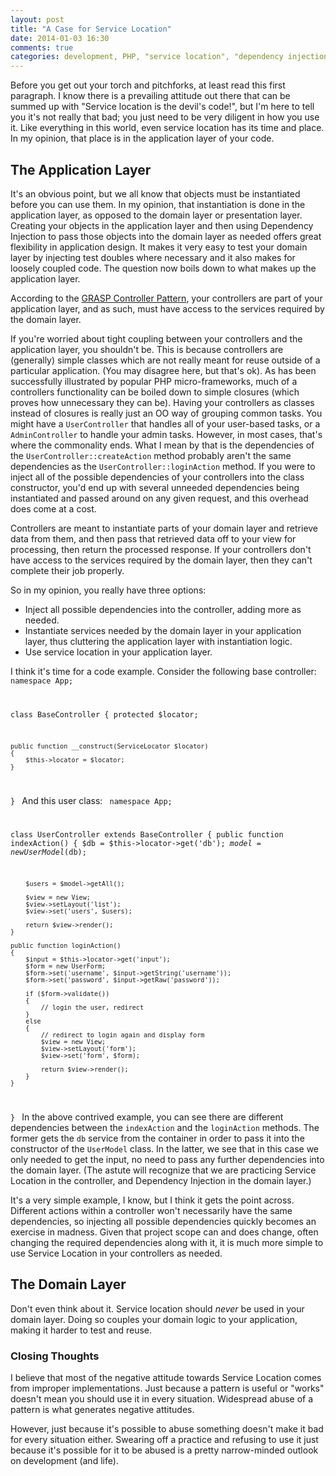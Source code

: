 ```yaml
---
layout: post
title: "A Case for Service Location"
date: 2014-01-03 16:30
comments: true
categories: development, PHP, "service location", "dependency injection"
---
```


Before you get out your torch and pitchforks, at least read this first paragraph. I know there is a prevailing attitude out there that can be summed up with "Service location is the devil's code!", but I'm here to tell you it's not really that bad; you just need to be very diligent in how you use it. Like everything in this world, even service location has its time and place. In my opinion, that place is in the application layer of your code.

## The Application Layer

It's an obvious point, but we all know that objects must be instantiated before you can use them. In my opinion, that instantiation is done in the application layer, as opposed to the domain layer or presentation layer. Creating your objects in the application layer and then using Dependency Injection to pass those objects into the domain layer as needed offers great flexibility in application design. It makes it very easy to test your domain layer by injecting test doubles where necessary and it also makes for loosely coupled code. The question now boils down to what makes up the application layer.

According to the <a href="http://en.wikipedia.org/wiki/GRASP_(object-oriented_design)#Controller">GRASP Controller Pattern</a>, your controllers are part of your application layer, and as such, must have access to the services required by the domain layer.

If you're worried about tight coupling between your controllers and the application layer, you shouldn't be. This is because controllers are (generally) simple classes which are not really meant for reuse outside of a particular application. (You may disagree here, but that's ok). As has been successfully illustrated by popular PHP micro-frameworks, much of a controllers functionality can be boiled down to simple closures (which proves how unnecessary they can be). Having your controllers as classes instead of closures is really just an OO way of grouping common tasks. You might have a `UserController` that handles all of your user-based tasks, or a `AdminController` to handle your admin tasks. However, in most cases, that's where the commonality ends. What I mean by that is the dependencies of the `UserController::createAction` method probably aren't the same dependencies as the `UserController::loginAction` method. If you were to inject all of the possible dependencies of your controllers into the class constructor, you'd end up with several unneeded dependencies being instantiated and passed around on any given request, and this overhead does come at a cost.

Controllers are meant to instantiate parts of your domain layer and retrieve data from them, and then pass that retrieved data off to your view for processing, then return the processed response. If your controllers don't have access to the services required by the domain layer, then they can't complete their job properly.

So in my opinion, you really have three options:
 - Inject all possible dependencies into the controller, adding more as needed.
 - Instantiate services needed by the domain layer in your application layer, thus cluttering the application layer with instantiation logic.
 - Use service location in your application layer.

I think it's time for a code example. Consider the following base controller:
<code class="php">
namespace App;

class BaseController
{
	protected $locator;

	public function __construct(ServiceLocator $locator)
	{
		$this->locator = $locator;
	}
}
</code>
And this user class:
<code class="php">
namespace App;

class UserController extends BaseController
{
	public function indexAction()
	{
		$db = $this->locator->get('db');
		$model = new UserModel($db);

		$users = $model->getAll();

		$view = new View;
		$view->setLayout('list');
		$view->set('users', $users);

		return $view->render();
	}

	public function loginAction()
	{
		$input = $this->locator->get('input');
		$form = new UserForm;
		$form->set('username', $input->getString('username'));
		$form->set('password', $input->getRaw('password'));

		if ($form->validate())
		{
			// login the user, redirect
		}
		else
		{
			// redirect to login again and display form
			$view = new View;
			$view->setLayout('form');
			$view->set('form', $form);

			return $view->render();
		}
	}
}
</code>
In the above contrived example, you can see there are different dependencies between the `indexAction` and the `loginAction` methods. The former gets the `db` service from the container in order to pass it into the constructor of the `UserModel` class. In the latter, we see that in this case we only needed to get the input, no need to pass any further dependencies into the domain layer. (The astute will recognize that we are practicing Service Location in the controller, and Dependency Injection in the domain layer.)

It's a very simple example, I know, but I think it gets the point across. Different actions within a controller won't necessarily have the same dependencies, so injecting all possible dependencies quickly becomes an exercise in madness. Given that project scope can and does change, often changing the required dependencies along with it, it is much more simple to use Service Location in your controllers as needed.

## The Domain Layer

Don't even think about it. Service location should _never_ be used in your domain layer. Doing so couples your domain logic to your application, making it harder to test and reuse.

### Closing Thoughts

I believe that most of the negative attitude towards Service Location comes from improper implementations. Just because a pattern is useful or "works" doesn't mean you should use it in every situation. Widespread abuse of a pattern is what generates negative attitudes. 

However, just because it's possible to abuse something doesn't make it bad for every situation either. Swearing off a practice and refusing to use it just because it's possible for it to be abused is a pretty narrow-minded outlook on development (and life).
